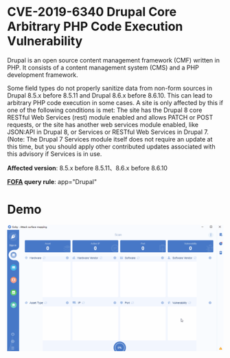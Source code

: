 # CVE-2019-6340 Drupal Core Arbitrary PHP Code Execution Vulnerability

Drupal is an open source content management framework (CMF) written in PHP. It consists of a content management system (CMS) and a PHP development framework.

Some field types do not properly sanitize data from non-form sources in Drupal 8.5.x before 8.5.11 and Drupal 8.6.x before 8.6.10. This can lead to arbitrary PHP code execution in some cases. A site is only affected by this if one of the following conditions is met: The site has the Drupal 8 core RESTful Web Services (rest) module enabled and allows PATCH or POST requests, or the site has another web services module enabled, like JSON:API in Drupal 8, or Services or RESTful Web Services in Drupal 7. (Note: The Drupal 7 Services module itself does not require an update at this time, but you should apply other contributed updates associated with this advisory if Services is in use.

**Affected version**:  8.5.x before 8.5.11、8.6.x before 8.6.10

**[FOFA](https://fofa.so/result?qbase64=YXBwPSJEcnVwYWwi) query rule**: app="Drupal"

# Demo

![](CVE-2019-6340.gif)